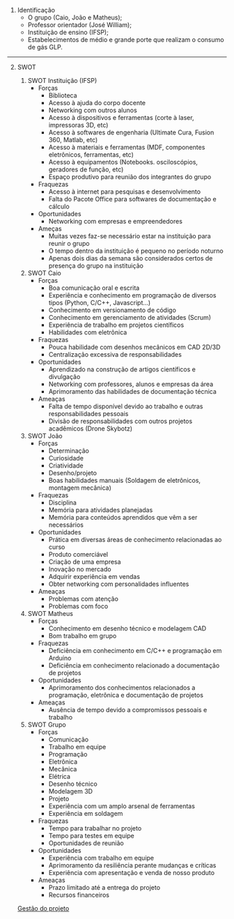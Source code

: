 1. Identificação
   - O grupo (Caio, João e Matheus);
   - Professor orientador (José William);
   - Instituição de ensino (IFSP);
   - Estabelecimentos de médio e grande porte que realizam o consumo de gás GLP.

---

2. SWOT
   1. SWOT Instituição (IFSP)
      - Forças
         - Biblioteca
         - Acesso à ajuda do corpo docente
         - Networking com outros alunos
         - Acesso à dispositivos e ferramentas (corte à laser, impressoras 3D, etc)
         - Acesso à softwares de engenharia (Ultimate Cura, Fusion 360, Matlab, etc)
         - Acesso à materiais e ferramentas (MDF, componentes eletrônicos, ferramentas, etc)
         - Acesso à equipamentos (Notebooks. osciloscópios, geradores de função, etc)
         - Espaço produtivo para reunião dos integrantes do grupo
      - Fraquezas
         - Acesso à internet para pesquisas e desenvolvimento
         - Falta do Pacote Office para softwares de documentação e cálculo 
      - Oportunidades
         - Networking com empresas e empreendedores
      - Ameças
         - Muitas vezes faz-se necessário estar na instituição para reunir o grupo
         - O tempo dentro da instituição é pequeno no período noturno
         - Apenas dois dias da semana são considerados certos de presença do grupo na instituição
   2. SWOT Caio
      - Forças
         - Boa comunicação oral e escrita
         - Experiência e conhecimento em programação de diversos tipos (Python, C/C++, Javascript...)
         - Conhecimento em versionamento de código
         - Conhecimento em gerenciamento de atividades (Scrum)
         - Experiência de trabalho em projetos científicos
         - Habilidades com eletrônica
      - Fraquezas
         - Pouca habilidade com desenhos mecânicos em CAD 2D/3D
         - Centralização excessiva de responsabilidades
      - Oportunidades
         - Aprendizado na construção de artigos científicos e divulgação
         - Networking com professores, alunos e empresas da área
         - Aprimoramento das habilidades de documentação técnica 
      - Ameaças
         - Falta de tempo disponível devido ao trabalho e outras responsabilidades pessoais
         - Divisão de responsabilidades com outros projetos acadêmicos (Drone Skybotz)
   3. SWOT João
      - Forças
         - Determinação
         - Curiosidade
         - Criatividade
         - Desenho/projeto
         - Boas habilidades manuais (Soldagem de eletrônicos, montagem mecânica)
      - Fraquezas
         - Disciplina
         - Memória para atividades planejadas
         - Memória para conteúdos aprendidos que vêm a ser necessários 
      - Oportunidades
         - Prática em diversas áreas de conhecimento relacionadas ao curso
         - Produto comerciável
         - Criação de uma empresa
         - Inovação no mercado
         - Adquirir experiência em vendas
         - Obter networking com personalidades influentes
      - Ameaças
         - Problemas com atenção
         - Problemas com foco 
   4. SWOT Matheus
      - Forças
         - Conhecimento em desenho técnico e modelagem CAD
         - Bom trabalho em grupo
      - Fraquezas
         - Deficiência em conhecimento em C/C++ e programação em Arduíno
         - Deficiência em conhecimento relacionado a documentação de projetos
      - Oportunidades
         - Aprimoramento dos conhecimentos relacionados a programação, eletrônica e documentação de projetos
      - Ameaças
         - Ausência de tempo devido a compromissos pessoais e trabalho
   5. SWOT Grupo
      - Forças
         - Comunicação
         - Trabalho em equipe
         - Programação
         - Eletrônica
         - Mecânica
         - Elétrica
         - Desenho técnico
         - Modelagem 3D
         - Projeto
         - Experiência com um amplo arsenal de ferramentas
         - Experiência em soldagem
      - Fraquezas
         - Tempo para trabalhar no projeto
         - Tempo para testes em equipe
         - Oportunidades de reunião
      - Oportunidades
         - Experiência com trabalho em equipe
         - Aprimoramento da resiliência perante mudanças e críticas
         - Experiência com apresentação e venda de nosso produto
      - Ameaças
         - Prazo limitado até a entrega do projeto
         - Recursos financeiros

   [Gestão do projeto](gestao_do_projeto.md)